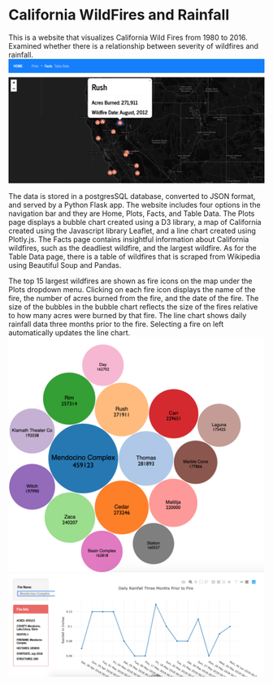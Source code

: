 # California WildFires and Rainfall

This is a website that visualizes California Wild Fires from 1980 to 2016. Examined whether there is a relationship between severity of wildfires and rainfall. 
![California WildFires and Rainfall](GeoMap.png)

The data is stored in a postgresSQL database, converted to JSON format, and served by a Python Flask app. The website includes four options in the navigation bar and they are Home, Plots, Facts, and Table Data. The Plots page displays a bubble chart created using a D3 library, a map of California created using the Javascript library Leaflet, and a line chart created using Plotly.js. The Facts page contains insightful information about California wildfires, such as the deadliest wildfire, and the largest wildfire. As for the Table Data page, there is a table of wildfires that is scraped from Wikipedia using Beautiful Soup and Pandas.

The top 15 largest wildfires are shown as fire icons on the map under the Plots dropdown menu. Clicking on each fire icon displays the name of the fire, the number of acres burned from the fire, and the date of the fire. The size of the bubbles in the bubble chart reflects the size of the fires relative to how many acres were burned by that fire. The line chart shows daily rainfall data three months prior to the fire. Selecting a fire on left automatically updates the line chart. 
![California WildFires and Rainfall](Bubble.png)      ![California WildFires and Rainfall](Line.png) 


